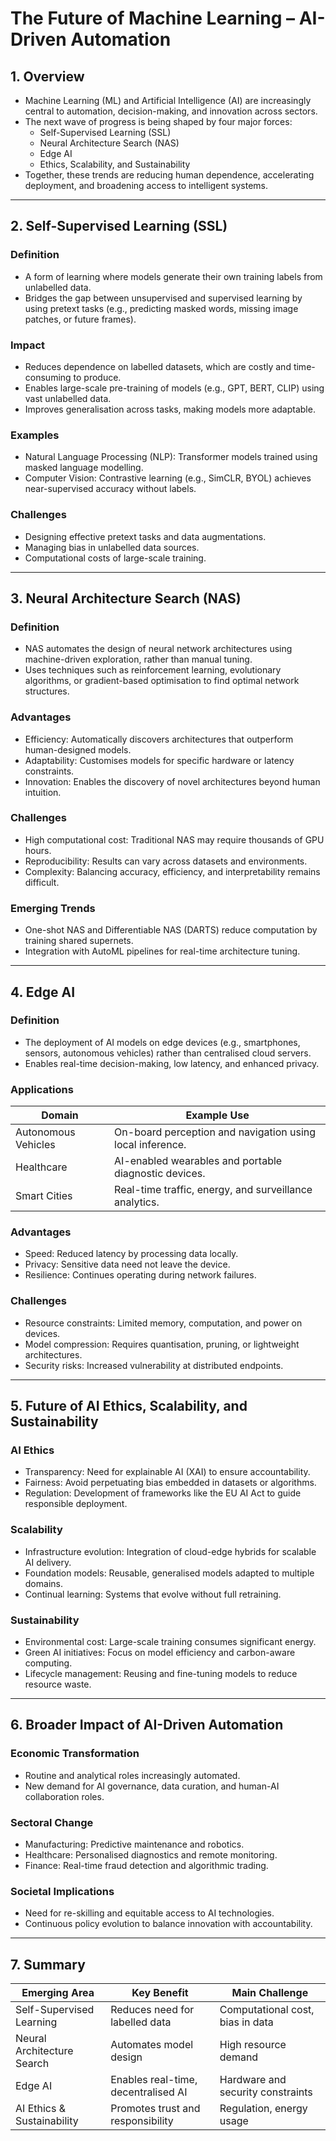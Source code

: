 # The Future of Machine Learning – AI-Driven Automation

## 1. Overview
- Machine Learning (ML) and Artificial Intelligence (AI) are increasingly central to automation, decision-making, and innovation across sectors.  
- The next wave of progress is being shaped by four major forces:  
  - Self-Supervised Learning (SSL)  
  - Neural Architecture Search (NAS)  
  - Edge AI  
  - Ethics, Scalability, and Sustainability  
- Together, these trends are reducing human dependence, accelerating deployment, and broadening access to intelligent systems.

---

## 2. Self-Supervised Learning (SSL)

### Definition
- A form of learning where models generate their own training labels from unlabelled data.  
- Bridges the gap between unsupervised and supervised learning by using pretext tasks (e.g., predicting masked words, missing image patches, or future frames).

### Impact
- Reduces dependence on labelled datasets, which are costly and time-consuming to produce.  
- Enables large-scale pre-training of models (e.g., GPT, BERT, CLIP) using vast unlabelled data.  
- Improves generalisation across tasks, making models more adaptable.

### Examples
- Natural Language Processing (NLP): Transformer models trained using masked language modelling.  
- Computer Vision: Contrastive learning (e.g., SimCLR, BYOL) achieves near-supervised accuracy without labels.

### Challenges
- Designing effective pretext tasks and data augmentations.  
- Managing bias in unlabelled data sources.  
- Computational costs of large-scale training.

---

## 3. Neural Architecture Search (NAS)

### Definition
- NAS automates the design of neural network architectures using machine-driven exploration, rather than manual tuning.  
- Uses techniques such as reinforcement learning, evolutionary algorithms, or gradient-based optimisation to find optimal network structures.

### Advantages
- Efficiency: Automatically discovers architectures that outperform human-designed models.  
- Adaptability: Customises models for specific hardware or latency constraints.  
- Innovation: Enables the discovery of novel architectures beyond human intuition.

### Challenges
- High computational cost: Traditional NAS may require thousands of GPU hours.  
- Reproducibility: Results can vary across datasets and environments.  
- Complexity: Balancing accuracy, efficiency, and interpretability remains difficult.

### Emerging Trends
- One-shot NAS and Differentiable NAS (DARTS) reduce computation by training shared supernets.  
- Integration with AutoML pipelines for real-time architecture tuning.

---

## 4. Edge AI

### Definition
- The deployment of AI models on edge devices (e.g., smartphones, sensors, autonomous vehicles) rather than centralised cloud servers.  
- Enables real-time decision-making, low latency, and enhanced privacy.

### Applications

| Domain | Example Use |
|---------|--------------|
| Autonomous Vehicles | On-board perception and navigation using local inference. |
| Healthcare | AI-enabled wearables and portable diagnostic devices. |
| Smart Cities | Real-time traffic, energy, and surveillance analytics. |

### Advantages
- Speed: Reduced latency by processing data locally.  
- Privacy: Sensitive data need not leave the device.  
- Resilience: Continues operating during network failures.

### Challenges
- Resource constraints: Limited memory, computation, and power on devices.  
- Model compression: Requires quantisation, pruning, or lightweight architectures.  
- Security risks: Increased vulnerability at distributed endpoints.

---

## 5. Future of AI Ethics, Scalability, and Sustainability

### AI Ethics
- Transparency: Need for explainable AI (XAI) to ensure accountability.  
- Fairness: Avoid perpetuating bias embedded in datasets or algorithms.  
- Regulation: Development of frameworks like the EU AI Act to guide responsible deployment.

### Scalability
- Infrastructure evolution: Integration of cloud-edge hybrids for scalable AI delivery.  
- Foundation models: Reusable, generalised models adapted to multiple domains.  
- Continual learning: Systems that evolve without full retraining.

### Sustainability
- Environmental cost: Large-scale training consumes significant energy.  
- Green AI initiatives: Focus on model efficiency and carbon-aware computing.  
- Lifecycle management: Reusing and fine-tuning models to reduce resource waste.

---

## 6. Broader Impact of AI-Driven Automation

### Economic Transformation
- Routine and analytical roles increasingly automated.  
- New demand for AI governance, data curation, and human-AI collaboration roles.

### Sectoral Change
- Manufacturing: Predictive maintenance and robotics.  
- Healthcare: Personalised diagnostics and remote monitoring.  
- Finance: Real-time fraud detection and algorithmic trading.

### Societal Implications
- Need for re-skilling and equitable access to AI technologies.  
- Continuous policy evolution to balance innovation with accountability.

---

## 7. Summary

| Emerging Area | Key Benefit | Main Challenge |
|----------------|--------------|----------------|
| Self-Supervised Learning | Reduces need for labelled data | Computational cost, bias in data |
| Neural Architecture Search | Automates model design | High resource demand |
| Edge AI | Enables real-time, decentralised AI | Hardware and security constraints |
| AI Ethics & Sustainability | Promotes trust and responsibility | Regulation, energy usage |
